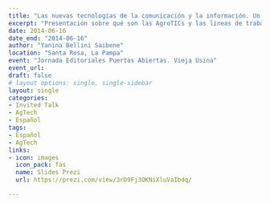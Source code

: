 ```yaml
---
title: "Las nuevas tecnologías de la comunicación y la información. Un puente para describir nuevos mundos"
excerpt: "Presentación sobre qué son las AgroTICs y las lineas de trabajo e investigación del equipo AgTech de la EEA Anguil en la vieja usina de la CPE"
date: 2014-06-16
date_end: "2014-06-16"
author: "Yanina Bellini Saibene"
location: "Santa Rosa, La Pampa"
event: "Jornada Editoriales Puertas Abiertas. Vieja Usina"
event_url: 
draft: false
# layout options: single, single-sidebar
layout: single
categories:
- Invited Talk
- AgTech
- Español
tags:
- Español
- AgTech
links:
- icon: images
  icon_pack: fas
  name: Slides Prezi
  url: https://prezi.com/view/3rD9Fj3OKNiXluVaIbdq/

---
```


